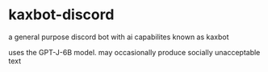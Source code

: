 # kaxbot-discord
a general purpose discord bot with ai capabilites known as kaxbot

uses the GPT-J-6B model.
may occasionally produce socially unacceptable text